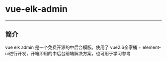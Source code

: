 # 							vue-elk-admin

------

## 简介

vue elk admin 是一个免费开源的中后台模版。使用了 vue2.6全家桶 + element-ui进行开发，开箱即用的中后台前端解决方案，也可用于学习参考

